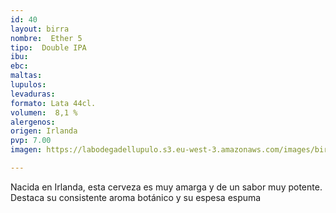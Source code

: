 ```yaml
---
id: 40
layout: birra
nombre:  Ether 5
tipo:  Double IPA
ibu: 
ebc:
maltas: 
lupulos: 
levaduras: 
formato: Lata 44cl.
volumen:  8,1 %
alergenos: 
origen: Irlanda
pvp: 7.00
imagen: https://labodegadellupulo.s3.eu-west-3.amazonaws.com/images/birras/ether5.jpg

---
```

Nacida en Irlanda, esta cerveza es muy amarga y de un sabor muy potente. Destaca su consistente aroma botánico y su espesa espuma



























